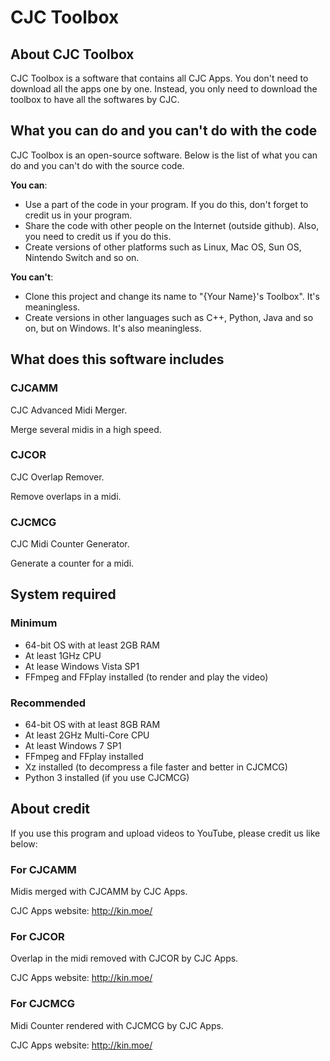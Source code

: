 # CJC Toolbox

## About CJC Toolbox

CJC Toolbox is a software that contains all CJC Apps. You don't need to download all the apps one by one. Instead, you only need to download the toolbox to have all the softwares by CJC.

## What you can do and you can't do with the code

CJC Toolbox is an open-source software. Below is the list of what you can do and you can't do with the source code.

**You can**:

+ Use a part of the code in your program. If you do this, don't forget to credit us in your program.
+ Share the code with other people on the Internet (outside github). Also, you need to credit us if you do this.
+ Create versions of other platforms such as Linux, Mac OS, Sun OS, Nintendo Switch and so on.

**You can't**:

+ Clone this project and change its name to "{Your Name}'s Toolbox". It's meaningless.
+ Create versions in other languages such as C++, Python, Java and so on, but on Windows. It's also meaningless.

## What does this software includes

### CJCAMM

CJC Advanced Midi Merger.

Merge several midis in a high speed.

### CJCOR

CJC Overlap Remover.

Remove overlaps in a midi.

### CJCMCG

CJC Midi Counter Generator.

Generate a counter for a midi.

## System required

### Minimum

+ 64-bit OS with at least 2GB RAM
+ At least 1GHz CPU
+ At lease Windows Vista SP1
+ FFmpeg and FFplay installed (to render and play the video)

### Recommended

+ 64-bit OS with at least 8GB RAM
+ At least 2GHz Multi-Core CPU
+ At least Windows 7 SP1
+ FFmpeg and FFplay installed
+ Xz installed (to decompress a file faster and better in CJCMCG)
+ Python 3 installed (if you use CJCMCG)

## About credit

If you use this program and upload videos to YouTube, please credit us like below:

### For CJCAMM

Midis merged with CJCAMM by CJC Apps.

CJC Apps website: http://kin.moe/

### For CJCOR

Overlap in the midi removed with CJCOR by CJC Apps.

CJC Apps website: http://kin.moe/

### For CJCMCG

Midi Counter rendered with CJCMCG by CJC Apps.

CJC Apps website: http://kin.moe/